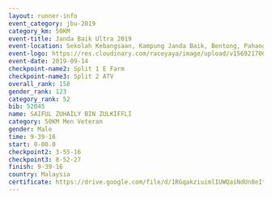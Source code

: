```yaml
---
layout: runner-info 
event_category: jbu-2019 
category_km: 50KM 
event-title: Janda Baik Ultra 2019
event-location: Sekolah Kebangsaan, Kampung Janda Baik, Bentong, Pahang, Malaysia 
event-logo: https://res.cloudinary.com/raceyaya/image/upload/v1569217009/logo/janda-baik_vch1pc.jpg 
event-date: 2019-09-14 
checkpoint-name2: Split 1 E Farm 
checkpoint-name3: Split 2 ATV 
overall_rank: 158
gender_rank: 123
category_rank: 52
bib: 52045
name: SAIFUL ZUHAILY BIN ZULKIFFLI
category: 50KM Men Veteran
gender: Male
time: 9-39-16
start: 0-00.0
checkpoint2: 3-55-16
checkpoint3: 8-52-27
finish: 9-39-16
country: Malaysia
certificate: https://drive.google.com/file/d/1RGqakziuimlIUWQaiNdUn8eItmM3CY-T/view?usp=sharing
---
```

